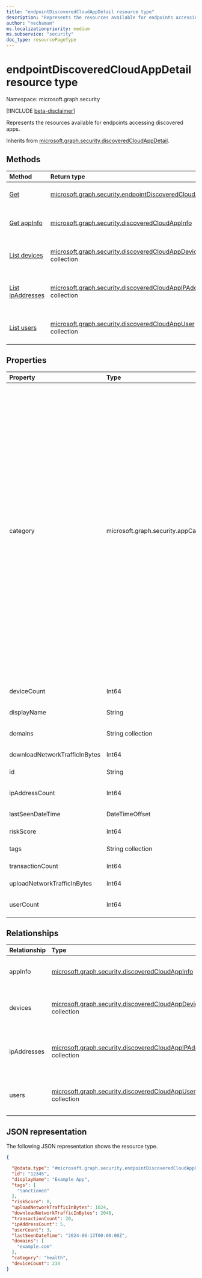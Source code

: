 ```yaml
---
title: "endpointDiscoveredCloudAppDetail resource type"
description: "Represents the resources available for endpoints accessing discovered apps."
author: "nechamam"
ms.localizationpriority: medium
ms.subservice: "security"
doc_type: resourcePageType
---
```


# endpointDiscoveredCloudAppDetail resource type

Namespace: microsoft.graph.security

[!INCLUDE [beta-disclaimer](../../includes/beta-disclaimer.md)]

Represents the resources available for endpoints accessing discovered apps.

Inherits from [microsoft.graph.security.discoveredCloudAppDetail](../resources/security-discoveredcloudappdetail.md).

## Methods
|Method|Return type|Description|
|:---|:---|:---|
|[Get](../api/security-endpointdiscoveredcloudappdetail-get.md)|[microsoft.graph.security.endpointDiscoveredCloudAppDetail](../resources/security-endpointdiscoveredcloudappdetail.md)|Get the properties and relationships of a endpoint accessing discovered apps.|
|[Get appInfo](../api/security-discoveredcloudappinfo-get.md)|[microsoft.graph.security.discoveredCloudAppInfo](../resources/security-discoveredcloudappinfo.md)|Get the discoveredCloudAppInfo resource from the appInfo navigation property.|
|[List devices](../api/security-endpointdiscoveredcloudappdetail-list-devices.md)|[microsoft.graph.security.discoveredCloudAppDevice](../resources/security-discoveredcloudappdevice.md) collection|Get the discoveredCloudAppDevice resources from the devices navigation property.|
|[List ipAddresses](../api/security-discoveredcloudappdetail-list-ipaddresses.md)|[microsoft.graph.security.discoveredCloudAppIPAddress](../resources/security-discoveredcloudappipaddress.md) collection|Get the discoveredCloudAppIPAddress resources from the ipAddresses navigation property.|
|[List users](../api/security-discoveredcloudappdetail-list-users.md)|[microsoft.graph.security.discoveredCloudAppUser](../resources/security-discoveredcloudappuser.md) collection|Get the discoveredCloudAppUser resources from the users navigation property.|


## Properties
|Property|Type|Description|
|:---|:---|:---|
|category|microsoft.graph.security.appCategory|The list of category of discovered apps.The possible values are: `security`, `collaboration`, `hostingServices`, `onlineMeetings`, `newsAndEntertainment`, `eCommerce`, `education`, `cloudStorage`, `marketing`, `operationsManagement`, `health`, `advertising`, `productivity`, `accountingAndFinance`, `contentManagement`, `contentSharing`, `businessManagement`, `communications`, `dataAnalytics`, `businessIntelligence`, `webemail`, `codeHosting`, `webAnalytics`, `socialNetwork`, `crm`, `forums`, `humanResourceManagement`, `transportationAndTravel`, `productDesign`, `sales`, `cloudComputingPlatform`, `projectManagement`, `personalInstantMessaging`, `developmentTools`, `itServices`, `supplyChainAndLogistics`, `propertyManagement`, `customerSupport`, `internetOfThings`, `vendorManagementSystems`, `websiteMonitoring`, `generativeAi`, `unknown`, `unknownFutureValue`.|
|deviceCount|Int64|The number of devices accessing the discovered app.|
|displayName|String|The name of the discovered cloud app.|
|domains|String collection|The list of domains identified as belonging to the discovered app.|
|downloadNetworkTrafficInBytes|Int64|The amount of download traffic from the app.|
|id|String|The ID of the discovered app.|
|ipAddressCount|Int64|The count of IP addresses that accessed the discovered app.|
|lastSeenDateTime|DateTimeOffset|The date and time that the app was last seen.|
|riskScore|Int64|The risk score of the discovered app.|
|tags|String collection|A list of tags applied to a discovered app..|
|transactionCount|Int64|The total transanctions on the discovered app.|
|uploadNetworkTrafficInBytes|Int64|The upload traffic on the discovered app.|
|userCount|Int64|The count of users accessing the discovered app.|

## Relationships
|Relationship|Type|Description|
|:---|:---|:---|
|appInfo|[microsoft.graph.security.discoveredCloudAppInfo](../resources/security-discoveredcloudappinfo.md)|Represents the discovered app details.|
|devices|[microsoft.graph.security.discoveredCloudAppDevice](../resources/security-discoveredcloudappdevice.md) collection|Represents the devices accessing discovered apps.|
|ipAddresses|[microsoft.graph.security.discoveredCloudAppIPAddress](../resources/security-discoveredcloudappipaddress.md) collection|Represents the IPAddressses that access discovered apps.|
|users|[microsoft.graph.security.discoveredCloudAppUser](../resources/security-discoveredcloudappuser.md) collection|Represents the users accessing discovered apps.|

## JSON representation
The following JSON representation shows the resource type.
<!-- {
  "blockType": "resource",
  "keyProperty": "id",
  "@odata.type": "microsoft.graph.security.endpointDiscoveredCloudAppDetail",
  "baseType": "microsoft.graph.security.discoveredCloudAppDetail",
  "openType": false
}
-->
``` json
{

  "@odata.type": "#microsoft.graph.security.endpointDiscoveredCloudAppDetail",
  "id": "12345",
  "displayName": "Example App",
  "tags": [
    "Sanctioned"
  ],
  "riskScore": 8,
  "uploadNetworkTrafficInBytes": 1024,
  "downloadNetworkTrafficInBytes": 2048,
  "transactionCount": 20,
  "ipAddressCount": 5,
  "userCount": 3,
  "lastSeenDateTime": "2024-06-13T00:00:00Z",
  "domains": [
    "example.com"
  ],
  "category": "health",
  "deviceCount": 234
}
```
